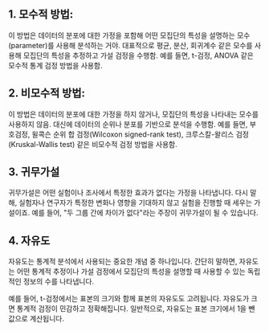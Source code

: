 ## 1. 모수적 방법:

이 방법은 데이터의 분포에 대한 가정을 포함해 어떤 모집단의 특성을 설명하는 모수(parameter)를 사용해 분석하는 거야.
대표적으로 평균, 분산, 회귀계수 같은 모수를 사용해 모집단의 특성을 추정하고 가설 검정을 수행함.
예를 들면, t-검정, ANOVA 같은 모수적 통계 검정 방법을 사용함.
## 2. 비모수적 방법:

이 방법은 데이터의 분포에 대한 가정을 하지 않거나, 모집단의 특성을 나타내는 모수를 사용하지 않음.
대신에 데이터의 순위나 분포를 기반으로 분석을 수행함.
예를 들면, 부호검정, 윌콕슨 순위 합 검정(Wilcoxon signed-rank test), 크루스칼-왈리스 검정(Kruskal-Wallis test) 같은 비모수적 검정 방법을 사용함.

## 3. 귀무가설
귀무가설은 어떤 실험이나 조사에서 특정한 효과가 없다는 가정을 나타냅니다.
다시 말해, 실험자나 연구자가 특정한 변화나 영향을 기대하지 않고 실험을 진행할 때 세우는 가설이죠.
예를 들어, "두 그룹 간에 차이가 없다"라는 주장이 귀무가설이 될 수 있습니다.

## 4. 자유도
자유도는 통계적 분석에서 사용되는 중요한 개념 중 하나입니다. 간단히 말하면, 자유도는 어떤 통계적 추정이나 가설 검정에서 모집단의 특성을 설명할 때 사용할 수 있는 독립적인 정보의 수를 나타냅니다.

예를 들어, t-검정에서는 표본의 크기와 함께 표본의 자유도도 고려됩니다. 자유도가 크면 통계적 검정이 민감하고 정확해집니다. 일반적으로, 자유도는 표본 크기에서 1을 뺀 값으로 계산됩니다.
